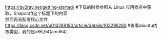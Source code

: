 https://qv2ray.net/getting-started/    #下载的时候参照从 Linux 应用商店中获取，Snapcraft这个标题下的内容  
然后再去配置核心文件  
https://blog.csdn.net/u013288190/article/details/103298290  #查看ubuntu内核类型，我的是x86_64(amd64)  
